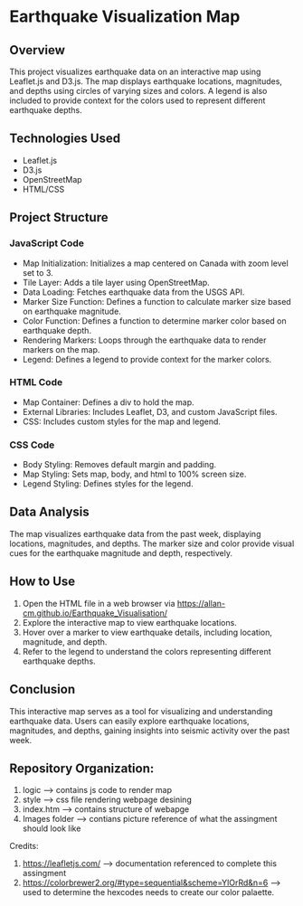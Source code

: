 # Earthquake Visualization Map

## Overview
This project visualizes earthquake data on an interactive map using Leaflet.js and D3.js. The map displays earthquake locations, magnitudes, and depths using circles of varying sizes and colors. A legend is also included to provide context for the colors used to represent different earthquake depths.

## Technologies Used
* Leaflet.js
* D3.js
* OpenStreetMap
* HTML/CSS

## Project Structure
### JavaScript Code
* Map Initialization: Initializes a map centered on Canada with zoom level set to 3.
* Tile Layer: Adds a tile layer using OpenStreetMap.
* Data Loading: Fetches earthquake data from the USGS API.
* Marker Size Function: Defines a function to calculate marker size based on earthquake magnitude.
* Color Function: Defines a function to determine marker color based on earthquake depth.
* Rendering Markers: Loops through the earthquake data to render markers on the map.
* Legend: Defines a legend to provide context for the marker colors.
### HTML Code
* Map Container: Defines a div to hold the map.
* External Libraries: Includes Leaflet, D3, and custom JavaScript files.
* CSS: Includes custom styles for the map and legend.
### CSS Code
* Body Styling: Removes default margin and padding.
* Map Styling: Sets map, body, and html to 100% screen size.
* Legend Styling: Defines styles for the legend.

## Data Analysis
The map visualizes earthquake data from the past week, displaying locations, magnitudes, and depths. The marker size and color provide visual cues for the earthquake magnitude and depth, respectively.

## How to Use
1. Open the HTML file in a web browser via https://allan-cm.github.io/Earthquake_Visualisation/
2. Explore the interactive map to view earthquake locations.
3. Hover over a marker to view earthquake details, including location, magnitude, and depth.
4. Refer to the legend to understand the colors representing different earthquake depths.

## Conclusion
This interactive map serves as a tool for visualizing and understanding earthquake data. Users can easily explore earthquake locations, magnitudes, and depths, gaining insights into seismic activity over the past week.

## Repository Organization: 
1. logic --> contains js code to render map 
2. style --> css file rendering webpage desining 
3. index.htm --> contains structure of webapge 
4. Images folder --> contians picture reference of what the assingment should look like 

Credits: 
1. https://leafletjs.com/ --> documentation referenced to complete this assingment 
2. https://colorbrewer2.org/#type=sequential&scheme=YlOrRd&n=6 --> used to determine the hexcodes needs to create our color palaette. 


